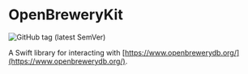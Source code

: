 # OpenBreweryKit

![GitHub tag (latest SemVer)](https://img.shields.io/github/v/tag/augustshultz/OpenBreweryKit?style=for-the-badge)

A Swift library for interacting with [https://www.openbrewerydb.org/](https://www.openbrewerydb.org/).
